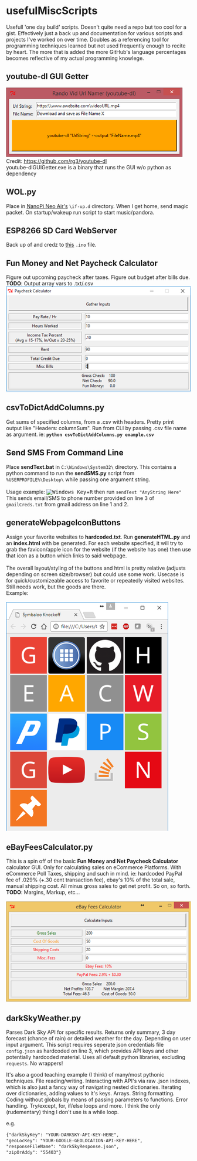 # usefulMiscScripts
Usefull 'one day build' scripts. Doesn't quite need a repo but too cool for a gist. Effectively just a back up and documentation for various scripts and projects I've worked on over time. Doubles as a referencing tool for programming techniques learned but not used frequently enough to recite by heart. The more that is added the more GitHub's language percentages becomes reflective of my actual programming knowlege.

## youtube-dl GUI Getter
<a href='https://github.com/BiTinerary/usefulMiscScripts/blob/master/youtube-dlGUIGetter.py'><img src="https://github.com/BiTinerary/usefulMiscScripts/blob/master/zPics/youtube-dlGuiGetter.png"></a><br>
Credit: <a href='https://github.com/rg3/youtube-dl'>https://github.com/rg3/youtube-dl</a><br>
youtube-dlGUIGetter.exe is a binary that runs the GUI w/o python as dependency

## WOL.py
Place in <a href='http://www.friendlyarm.com/index.php?route=product/product&path=69&product_id=151'>NanoPi Neo Air's</a> `\if-up.d` directory. When I get home, send magic packet. On startup/wakeup run script to start music/pandora.

## ESP8266 SD Card WebServer
Back up of and credz to <a href='https://github.com/esp8266/Arduino/blob/master/libraries/ESP8266WebServer/examples/SDWebServer/SDWebServer.ino'>this</a> `.ino` file.

## Fun Money and Net Paycheck Calculator
Figure out upcoming paycheck after taxes. Figure out budget after bills due. **TODO**: Output array vars to .txt/.csv
<a href='https://github.com/BiTinerary/usefulMiscScripts/blob/master/funMoneyPayCheckCalc.py'><img src='https://github.com/BiTinerary/usefulMiscScripts/blob/master/zPics/funMoneyCalc.png'></a>

## csvToDictAddColumns.py
Get sums of specified columns, from a .csv with headers. Pretty print output like "Headers: columnSum". Run from CLI by passing .csv file name as argument. ie: **`python csvToDictAddColumns.py example.csv`**

## Send SMS From Command Line
Place **sendText.bat** in `C:\Windows\System32\` directory. This contains a python command to run the **sendSMS.py** script from `%USERPROFILE%\Desktop\` while passing one argument string. <br><br>Usage example: <kbd>![Windows Key][oldwinlogo]</kbd>+<kbd>R</kbd> then run `sendText "AnyString Here"` This sends email/SMS to phone number provided on line 3 of `gmailCreds.txt` from gmail address on line 1 and 2.

[oldwinlogo]: http://i.stack.imgur.com/T0oPO.png

## generateWebpageIconButtons
Assign your favorite websites to **hardcoded.txt**. Run **generateHTML.py** and an **index.html** with be generated. For each website specified, it will try to grab the favicon/apple icon for the website (if the website has one) then use that icon as a button which links to said webpage.<br>
<br>
The overall layout/styling of the buttons and html is pretty relative (adjusts depending on screen size/browser) but could use some work. Usecase is for quick/customizeable access to favorite or repeatedly visited websites. Still needs work, but the goods are there.<br>
Example:<br>
<br>
<a href='https://github.com/BiTinerary/usefulMiscScripts/blob/master/generateWebpageIconButtons/generateHTML.py'><img src='https://github.com/BiTinerary/usefulMiscScripts/blob/master/zPics/generateQuickLaunchHomeButtons.png'></a>

## eBayFeesCalculator.py
This is a spin off of the basic **Fun Money and Net Paycheck Calculator** calculator GUI. Only for calculating sales on eCommerce Platforms. With eCommerce Poll Taxes, shipping and such in mind. ie: hardcoded PayPal fee of .029% (+.30 cent transaction fee), ebay's 10% of the total sale, manual shipping cost. All minus gross sales to get net profit. So on, so forth. <br>**TODO**: Margins, Markup, etc...<br>
<br>
<a href='https://github.com/BiTinerary/usefulMiscScripts/blob/master/eBayFeesCalculator.py'><img src='https://github.com/BiTinerary/usefulMiscScripts/blob/master/zPics/picEbayFees.png'></a>

## darkSkyWeather.py
Parses Dark Sky API for specific results. Returns only summary, 3 day forecast (chance of rain) or detailed weather for the day. Depending on user input argument. This script requires seperate json credentials file `config.json` as hardcoded on line 3, which provides API keys and other potentially hardcoded material. Uses all default python libraries, excluding `requests`. No wrappers!  
  
It's also a good teaching example (I think) of many/most pythonic techniques. File reading/writing. Interacting with API's via raw .json indexes, which is also just a fancy way of navigating nested dictionaries. Iterating over dictionaries, adding values to it's keys. Arrays. String formatting. Coding without globals by means of passing parameters to functions. Error handling. Try/except, for, if/else loops and more. I think the only (rudementary) thing I don't use is a while loop.

e.g. 
```
{"darkSkyKey": "YOUR-DARKSKY-API-KEY-HERE",  
"geoLocKey": "YOUR-GOOGLE-GEOLOCATION-API-KEY-HERE",  
"responseFileName": "darkSkyResponse.json",  
"zipOrAddy": "55403"}
```
